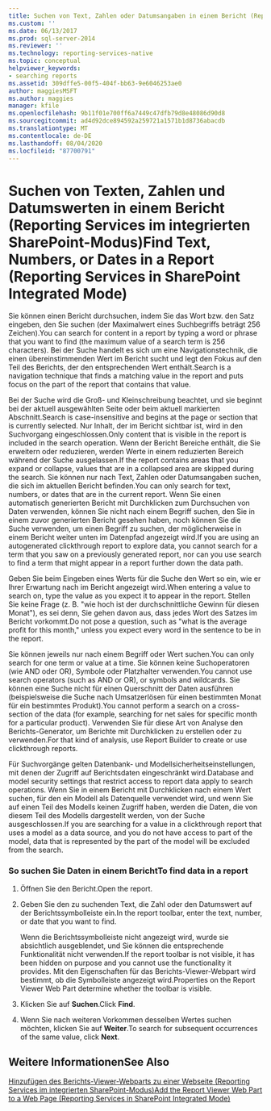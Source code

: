 ```yaml
---
title: Suchen von Text, Zahlen oder Datumsangaben in einem Bericht (Reporting Services im integrierten SharePoint-Modus) | Microsoft-Dokumentation
ms.custom: ''
ms.date: 06/13/2017
ms.prod: sql-server-2014
ms.reviewer: ''
ms.technology: reporting-services-native
ms.topic: conceptual
helpviewer_keywords:
- searching reports
ms.assetid: 309dffe5-00f5-404f-bb63-9e6046253ae0
author: maggiesMSFT
ms.author: maggies
manager: kfile
ms.openlocfilehash: 9b11f01e700ff6a7449c47dfb79d8e48086d90d8
ms.sourcegitcommit: ad4d92dce894592a259721a1571b1d8736abacdb
ms.translationtype: MT
ms.contentlocale: de-DE
ms.lasthandoff: 08/04/2020
ms.locfileid: "87700791"
---
```

# <a name="find-text-numbers-or-dates-in-a-report-reporting-services-in-sharepoint-integrated-mode"></a><span data-ttu-id="16d11-102">Suchen von Texten, Zahlen und Datumswerten in einem Bericht (Reporting Services im integrierten SharePoint-Modus)</span><span class="sxs-lookup"><span data-stu-id="16d11-102">Find Text, Numbers, or Dates in a Report (Reporting Services in SharePoint Integrated Mode)</span></span>
  <span data-ttu-id="16d11-103">Sie können einen Bericht durchsuchen, indem Sie das Wort bzw. den Satz eingeben, den Sie suchen (der Maximalwert eines Suchbegriffs beträgt 256 Zeichen).</span><span class="sxs-lookup"><span data-stu-id="16d11-103">You can search for content in a report by typing a word or phrase that you want to find (the maximum value of a search term is 256 characters).</span></span> <span data-ttu-id="16d11-104">Bei der Suche handelt es sich um eine Navigationstechnik, die einen übereinstimmenden Wert im Bericht sucht und legt den Fokus auf den Teil des Berichts, der den entsprechenden Wert enthält.</span><span class="sxs-lookup"><span data-stu-id="16d11-104">Search is a navigation technique that finds a matching value in the report and puts focus on the part of the report that contains that value.</span></span>  
  
 <span data-ttu-id="16d11-105">Bei der Suche wird die Groß- und Kleinschreibung beachtet, und sie beginnt bei der aktuell ausgewählten Seite oder beim aktuell markierten Abschnitt.</span><span class="sxs-lookup"><span data-stu-id="16d11-105">Search is case-insensitive and begins at the page or section that is currently selected.</span></span> <span data-ttu-id="16d11-106">Nur Inhalt, der im Bericht sichtbar ist, wird in den Suchvorgang eingeschlossen.</span><span class="sxs-lookup"><span data-stu-id="16d11-106">Only content that is visible in the report is included in the search operation.</span></span> <span data-ttu-id="16d11-107">Wenn der Bericht Bereiche enthält, die Sie erweitern oder reduzieren, werden Werte in einem reduzierten Bereich während der Suche ausgelassen.</span><span class="sxs-lookup"><span data-stu-id="16d11-107">If the report contains areas that you expand or collapse, values that are in a collapsed area are skipped during the search.</span></span> <span data-ttu-id="16d11-108">Sie können nur nach Text, Zahlen oder Datumsangaben suchen, die sich im aktuellen Bericht befinden.</span><span class="sxs-lookup"><span data-stu-id="16d11-108">You can only search for text, numbers, or dates that are in the current report.</span></span> <span data-ttu-id="16d11-109">Wenn Sie einen automatisch generierten Bericht mit Durchklicken zum Durchsuchen von Daten verwenden, können Sie nicht nach einem Begriff suchen, den Sie in einem zuvor generierten Bericht gesehen haben, noch können Sie die Suche verwenden, um einen Begriff zu suchen, der möglicherweise in einem Bericht weiter unten im Datenpfad angezeigt wird.</span><span class="sxs-lookup"><span data-stu-id="16d11-109">If you are using an autogenerated clickthrough report to explore data, you cannot search for a term that you saw on a previously generated report, nor can you use search to find a term that might appear in a report further down the data path.</span></span>  
  
 <span data-ttu-id="16d11-110">Geben Sie beim Eingeben eines Werts für die Suche den Wert so ein, wie er Ihrer Erwartung nach im Bericht angezeigt wird.</span><span class="sxs-lookup"><span data-stu-id="16d11-110">When entering a value to search on, type the value as you expect it to appear in the report.</span></span> <span data-ttu-id="16d11-111">Stellen Sie keine Frage (z. B. "wie hoch ist der durchschnittliche Gewinn für diesen Monat"), es sei denn, Sie gehen davon aus, dass jedes Wort des Satzes im Bericht vorkommt.</span><span class="sxs-lookup"><span data-stu-id="16d11-111">Do not pose a question, such as "what is the average profit for this month," unless you expect every word in the sentence to be in the report.</span></span>  
  
 <span data-ttu-id="16d11-112">Sie können jeweils nur nach einem Begriff oder Wert suchen.</span><span class="sxs-lookup"><span data-stu-id="16d11-112">You can only search for one term or value at a time.</span></span> <span data-ttu-id="16d11-113">Sie können keine Suchoperatoren (wie AND oder OR), Symbole oder Platzhalter verwenden.</span><span class="sxs-lookup"><span data-stu-id="16d11-113">You cannot use search operators (such as AND or OR), or symbols and wildcards.</span></span> <span data-ttu-id="16d11-114">Sie können eine Suche nicht für einen Querschnitt der Daten ausführen (beispielsweise die Suche nach Umsatzerlösen für einen bestimmten Monat für ein bestimmtes Produkt).</span><span class="sxs-lookup"><span data-stu-id="16d11-114">You cannot perform a search on a cross-section of the data (for example, searching for net sales for specific month for a particular product).</span></span> <span data-ttu-id="16d11-115">Verwenden Sie für diese Art von Analyse den Berichts-Generator, um Berichte mit Durchklicken zu erstellen oder zu verwenden.</span><span class="sxs-lookup"><span data-stu-id="16d11-115">For that kind of analysis, use Report Builder to create or use clickthrough reports.</span></span>  
  
 <span data-ttu-id="16d11-116">Für Suchvorgänge gelten Datenbank- und Modellsicherheitseinstellungen, mit denen der Zugriff auf Berichtsdaten eingeschränkt wird.</span><span class="sxs-lookup"><span data-stu-id="16d11-116">Database and model security settings that restrict access to report data apply to search operations.</span></span> <span data-ttu-id="16d11-117">Wenn Sie in einem Bericht mit Durchklicken nach einem Wert suchen, für den ein Modell als Datenquelle verwendet wird, und wenn Sie auf einen Teil des Modells keinen Zugriff haben, werden die Daten, die von diesem Teil des Modells dargestellt werden, von der Suche ausgeschlossen.</span><span class="sxs-lookup"><span data-stu-id="16d11-117">If you are searching for a value in a clickthrough report that uses a model as a data source, and you do not have access to part of the model, data that is represented by the part of the model will be excluded from the search.</span></span>  
  
### <a name="to-find-data-in-a-report"></a><span data-ttu-id="16d11-118">So suchen Sie Daten in einem Bericht</span><span class="sxs-lookup"><span data-stu-id="16d11-118">To find data in a report</span></span>  
  
1.  <span data-ttu-id="16d11-119">Öffnen Sie den Bericht.</span><span class="sxs-lookup"><span data-stu-id="16d11-119">Open the report.</span></span>  
  
2.  <span data-ttu-id="16d11-120">Geben Sie den zu suchenden Text, die Zahl oder den Datumswert auf der Berichtssymbolleiste ein.</span><span class="sxs-lookup"><span data-stu-id="16d11-120">In the report toolbar, enter the text, number, or date that you want to find.</span></span>  
  
     <span data-ttu-id="16d11-121">Wenn die Berichtssymbolleiste nicht angezeigt wird, wurde sie absichtlich ausgeblendet, und Sie können die entsprechende Funktionalität nicht verwenden.</span><span class="sxs-lookup"><span data-stu-id="16d11-121">If the report toolbar is not visible, it has been hidden on purpose and you cannot use the functionality it provides.</span></span> <span data-ttu-id="16d11-122">Mit den Eigenschaften für das Berichts-Viewer-Webpart wird bestimmt, ob die Symbolleiste angezeigt wird.</span><span class="sxs-lookup"><span data-stu-id="16d11-122">Properties on the Report Viewer Web Part determine whether the toolbar is visible.</span></span>  
  
3.  <span data-ttu-id="16d11-123">Klicken Sie auf **Suchen**.</span><span class="sxs-lookup"><span data-stu-id="16d11-123">Click **Find**.</span></span>  
  
4.  <span data-ttu-id="16d11-124">Wenn Sie nach weiteren Vorkommen desselben Wertes suchen möchten, klicken Sie auf **Weiter**.</span><span class="sxs-lookup"><span data-stu-id="16d11-124">To search for subsequent occurrences of the same value, click **Next**.</span></span>  
  
## <a name="see-also"></a><span data-ttu-id="16d11-125">Weitere Informationen</span><span class="sxs-lookup"><span data-stu-id="16d11-125">See Also</span></span>  
 [<span data-ttu-id="16d11-126">Hinzufügen des Berichts-Viewer-Webparts zu einer Webseite &#40;Reporting Services im integrierten SharePoint-Modus&#41;</span><span class="sxs-lookup"><span data-stu-id="16d11-126">Add the Report Viewer Web Part to a Web Page &#40;Reporting Services in SharePoint Integrated Mode&#41;</span></span>](../report-server-sharepoint/add-reporting-services-content-types-to-a-sharepoint-library.md)  
  
  
